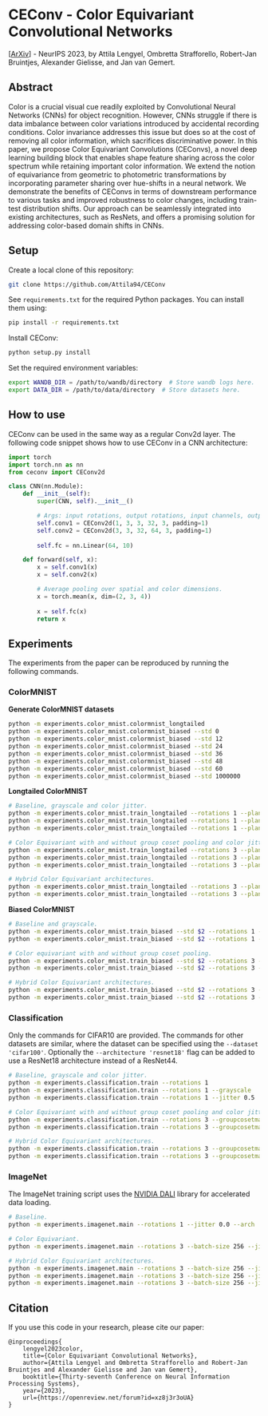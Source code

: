 # CEConv - Color Equivariant Convolutional Networks

[[ArXiv](https://arxiv.org/abs/2310.19368)] - NeurIPS 2023, by Attila Lengyel, Ombretta Strafforello, Robert-Jan Bruintjes, Alexander Gielisse, and Jan van Gemert.

## Abstract
Color is a crucial visual cue readily exploited by Convolutional Neural Networks (CNNs) for object recognition. However, CNNs struggle if there is data imbalance between color variations introduced by accidental recording conditions. Color invariance addresses this issue but does so at the cost of removing all color information, which sacrifices discriminative power. In this paper, we propose Color Equivariant Convolutions (CEConvs), a novel deep learning building block that enables shape feature sharing across the color spectrum while retaining important color information. We extend the notion of equivariance from geometric to photometric transformations by incorporating parameter sharing over hue-shifts in a neural network. We demonstrate the benefits of CEConvs in terms of downstream performance to various tasks and improved robustness to color changes, including train-test distribution shifts. Our approach can be seamlessly integrated into existing architectures, such as ResNets, and offers a promising solution for addressing color-based domain shifts in CNNs.

## Setup

Create a local clone of this repository:
```bash
git clone https://github.com/Attila94/CEConv
```

See `requirements.txt` for the required Python packages. You can install them using:
```bash
pip install -r requirements.txt
```

Install CEConv:
```bash
python setup.py install
```

Set the required environment variables:
```bash
export WANDB_DIR = /path/to/wandb/directory  # Store wandb logs here.
export DATA_DIR = /path/to/data/directory  # Store datasets here.
```

## How to use

CEConv can be used in the same way as a regular Conv2d layer. The following code snippet shows how to use CEConv in a CNN architecture:

```python
import torch
import torch.nn as nn
from ceconv import CEConv2d

class CNN(nn.Module):
    def __init__(self):
        super(CNN, self).__init__()

        # Args: input rotations, output rotations, input channels, output channels, kernel size, padding.
        self.conv1 = CEConv2d(1, 3, 3, 32, 3, padding=1)
        self.conv2 = CEConv2d(3, 3, 32, 64, 3, padding=1)
        
        self.fc = nn.Linear(64, 10)

    def forward(self, x):
        x = self.conv1(x)
        x = self.conv2(x)

        # Average pooling over spatial and color dimensions.
        x = torch.mean(x, dim=(2, 3, 4))
        
        x = self.fc(x)
        return x
```

## Experiments

The experiments from the paper can be reproduced by running the following commands.

### ColorMNIST
**Generate ColorMNIST datasets**
```bash
python -m experiments.color_mnist.colormnist_longtailed
python -m experiments.color_mnist.colormnist_biased --std 0
python -m experiments.color_mnist.colormnist_biased --std 12
python -m experiments.color_mnist.colormnist_biased --std 24
python -m experiments.color_mnist.colormnist_biased --std 36
python -m experiments.color_mnist.colormnist_biased --std 48
python -m experiments.color_mnist.colormnist_biased --std 60
python -m experiments.color_mnist.colormnist_biased --std 1000000
```

**Longtailed ColorMNIST**
```bash
# Baseline, grayscale and color jitter.
python -m experiments.color_mnist.train_longtailed --rotations 1 --planes 20
python -m experiments.color_mnist.train_longtailed --rotations 1 --planes 20 --grayscale 
python -m experiments.color_mnist.train_longtailed --rotations 1 --planes 20 --jitter 0.5

# Color Equivariant with and without group coset pooling and color jitter.
python -m experiments.color_mnist.train_longtailed --rotations 3 --planes 17 --separable
python -m experiments.color_mnist.train_longtailed --rotations 3 --planes 17 --separable --jitter 0.5
python -m experiments.color_mnist.train_longtailed --rotations 3 --planes 17 --separable --groupcosetpool

# Hybrid Color Equivariant architectures.
python -m experiments.color_mnist.train_longtailed --rotations 3 --planes 19 --ce_layers 2 --separable --groupcosetpool
python -m experiments.color_mnist.train_longtailed --rotations 3 --planes 18 --ce_layers 4 --separable --groupcosetpool
```

**Biased ColorMNIST**
```bash
# Baseline and grayscale.
python -m experiments.color_mnist.train_biased --std $2 --rotations 1 --planes 20 
python -m experiments.color_mnist.train_biased --std $2 --rotations 1 --planes 20 --grayscale

# Color equivariant with and without group coset pooling.
python -m experiments.color_mnist.train_biased --std $2 --rotations 3 --planes 17 --separable
python -m experiments.color_mnist.train_biased --std $2 --rotations 3 --planes 17 --separable --groupcosetpool

# Hybrid Color Equivariant architectures.
python -m experiments.color_mnist.train_biased --std $2 --rotations 3 --planes 19 --ce_layers 2 --separable --groupcosetpool
python -m experiments.color_mnist.train_biased --std $2 --rotations 3 --planes 18 --ce_layers 4 --separable --groupcosetpool
```

### Classification
Only the commands for CIFAR10 are provided. The commands for other datasets are similar, where the dataset can be specified using the `--dataset 'cifar100'`. Optionally the `--architecture 'resnet18'` flag can be added to use a ResNet18 architecture instead of a ResNet44.

```bash
# Baseline, grayscale and color jitter.
python -m experiments.classification.train --rotations 1
python -m experiments.classification.train --rotations 1 --grayscale
python -m experiments.classification.train --rotations 1 --jitter 0.5

# Color Equivariant with and without group coset pooling and color jitter.
python -m experiments.classification.train --rotations 3 --groupcosetmaxpool --separable
python -m experiments.classification.train --rotations 3 --groupcosetmaxpool --separable --jitter 0.5

# Hybrid Color Equivariant architectures.
python -m experiments.classification.train --rotations 3 --groupcosetmaxpool --separable --ce_stages 1 --width 31
python -m experiments.classification.train --rotations 3 --groupcosetmaxpool --separable --ce_stages 2 --width 30
```

### ImageNet
The ImageNet training script uses the [NVIDIA DALI](https://github.com/NVIDIA/DALI) library for accelerated data loading.

```bash
# Baseline.
python -m experiments.imagenet.main --rotations 1 --jitter 0.0 --arch 'resnet18'

# Color Equivariant.
python -m experiments.imagenet.main --rotations 3 --batch-size 256 --jitter 0.0 --workers 4 --arch 'resnet18' --groupcosetmaxpool --separable

# Hybrid Color Equivariant architectures.
python -m experiments.imagenet.main --rotations 3 --batch-size 256 --jitter 0.0 --workers 4 --arch 'resnet18' --network_width 63 --run_name 'hybrid_1' --groupcosetmaxpool --separable --ce_stages 1
python -m experiments.imagenet.main --rotations 3 --batch-size 256 --jitter 0.0 --workers 4 --arch 'resnet18' --network_width 63 --run_name 'hybrid_2' --groupcosetmaxpool --separable --ce_stages 2
python -m experiments.imagenet.main --rotations 3 --batch-size 256 --jitter 0.0 --workers 4 --arch 'resnet18' --network_width 61 --run_name 'hybrid_3' --groupcosetmaxpool --separable --ce_stages 3
```


## Citation

If you use this code in your research, please cite our paper:

```
@inproceedings{
    lengyel2023color,
    title={Color Equivariant Convolutional Networks},
    author={Attila Lengyel and Ombretta Strafforello and Robert-Jan Bruintjes and Alexander Gielisse and Jan van Gemert},
    booktitle={Thirty-seventh Conference on Neural Information Processing Systems},
    year={2023},
    url={https://openreview.net/forum?id=xz8j3r3oUA}
}
```
